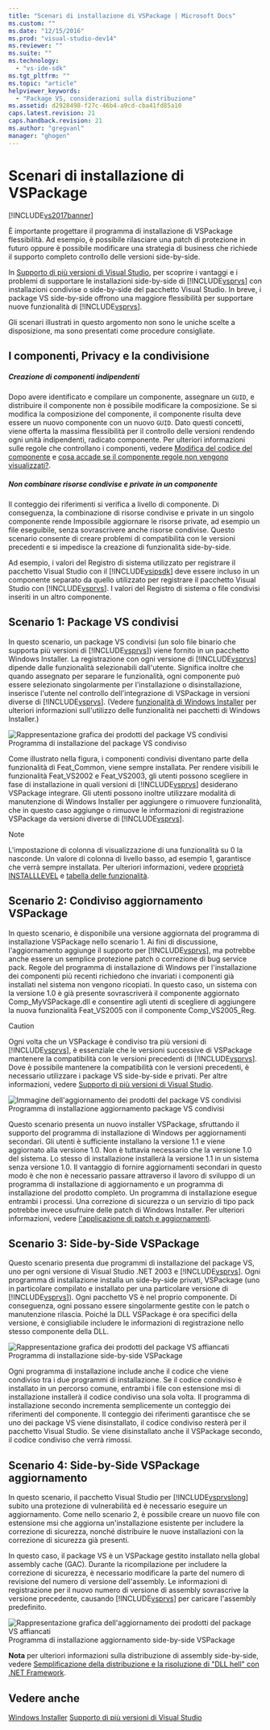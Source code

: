 ```yaml
---
title: "Scenari di installazione di VSPackage | Microsoft Docs"
ms.custom: ""
ms.date: "12/15/2016"
ms.prod: "visual-studio-dev14"
ms.reviewer: ""
ms.suite: ""
ms.technology: 
  - "vs-ide-sdk"
ms.tgt_pltfrm: ""
ms.topic: "article"
helpviewer_keywords: 
  - "Package VS, considerazioni sulla distribuzione"
ms.assetid: d2928498-f27c-46b4-a9cd-cba41fd85a10
caps.latest.revision: 21
caps.handback.revision: 21
ms.author: "gregvanl"
manager: "ghogen"
---
```

# Scenari di installazione di VSPackage
[!INCLUDE[vs2017banner](../../code-quality/includes/vs2017banner.md)]

È importante progettare il programma di installazione di VSPackage flessibilità. Ad esempio, è possibile rilasciare una patch di protezione in futuro oppure è possibile modificare una strategia di business che richiede il supporto completo controllo delle versioni side\-by\-side.  
  
 In [Supporto di più versioni di Visual Studio](../../extensibility/supporting-multiple-versions-of-visual-studio.md), per scoprire i vantaggi e i problemi di supportare le installazioni side\-by\-side di [!INCLUDE[vsprvs](../../code-quality/includes/vsprvs_md.md)] con installazioni condivise o side\-by\-side del pacchetto Visual Studio. In breve, i package VS side\-by\-side offrono una maggiore flessibilità per supportare nuove funzionalità di [!INCLUDE[vsprvs](../../code-quality/includes/vsprvs_md.md)].  
  
 Gli scenari illustrati in questo argomento non sono le uniche scelte a disposizione, ma sono presentati come procedure consigliate.  
  
## I componenti, Privacy e la condivisione  
  
##### Creazione di componenti indipendenti  
 Dopo avere identificato e compilare un componente, assegnare un `GUID`, e distribuire il componente non è possibile modificare la composizione. Se si modifica la composizione del componente, il componente risulta deve essere un nuovo componente con un nuovo `GUID`. Dato questi concetti, viene offerta la massima flessibilità per il controllo delle versioni rendendo ogni unità indipendenti, radicato componente. Per ulteriori informazioni sulle regole che controllano i componenti, vedere [Modifica del codice del componente](http://msdn.microsoft.com/library/aa367849\(VS.85\).aspx) e [cosa accade se il componente regole non vengono visualizzati?](http://msdn.microsoft.com/library/aa372795\(VS.85\).aspx).  
  
##### Non combinare risorse condivise e private in un componente  
 Il conteggio dei riferimenti si verifica a livello di componente. Di conseguenza, la combinazione di risorse condivise e private in un singolo componente rende Impossibile aggiornare le risorse private, ad esempio un file eseguibile, senza sovrascrivere anche risorse condivise. Questo scenario consente di creare problemi di compatibilità con le versioni precedenti e si impedisce la creazione di funzionalità side\-by\-side.  
  
 Ad esempio, i valori del Registro di sistema utilizzato per registrare il pacchetto Visual Studio con il [!INCLUDE[vsipsdk](../../extensibility/includes/vsipsdk_md.md)] deve essere incluso in un componente separato da quello utilizzato per registrare il pacchetto Visual Studio con [!INCLUDE[vsprvs](../../code-quality/includes/vsprvs_md.md)]. I valori del Registro di sistema o file condivisi inseriti in un altro componente.  
  
## Scenario 1: Package VS condivisi  
 In questo scenario, un package VS condivisi \(un solo file binario che supporta più versioni di [!INCLUDE[vsprvs](../../code-quality/includes/vsprvs_md.md)]\) viene fornito in un pacchetto Windows Installer. La registrazione con ogni versione di [!INCLUDE[vsprvs](../../code-quality/includes/vsprvs_md.md)] dipende dalle funzionalità selezionabili dall'utente. Significa inoltre che quando assegnato per separare le funzionalità, ogni componente può essere selezionato singolarmente per l'installazione o disinstallazione, inserisce l'utente nel controllo dell'integrazione di VSPackage in versioni diverse di [!INCLUDE[vsprvs](../../code-quality/includes/vsprvs_md.md)]. \(Vedere [funzionalità di Windows Installer](http://msdn.microsoft.com/library/aa372840\(VS.85\).aspx) per ulteriori informazioni sull'utilizzo delle funzionalità nei pacchetti di Windows Installer.\)  
  
 ![Rappresentazione grafica dei prodotti del package VS condivisi](../../extensibility/internals/media/vs_sharedpackage.png "VS\_SharedPackage")  
Programma di installazione del package VS condiviso  
  
 Come illustrato nella figura, i componenti condivisi diventano parte della funzionalità di Feat\_Common, viene sempre installata. Per rendere visibili le funzionalità Feat\_VS2002 e Feat\_VS2003, gli utenti possono scegliere in fase di installazione in quali versioni di [!INCLUDE[vsprvs](../../code-quality/includes/vsprvs_md.md)] desiderano VSPackage integrare. Gli utenti possono inoltre utilizzare modalità di manutenzione di Windows Installer per aggiungere o rimuovere funzionalità, che in questo caso aggiunge o rimuove le informazioni di registrazione VSPackage da versioni diverse di [!INCLUDE[vsprvs](../../code-quality/includes/vsprvs_md.md)].  
  
> [!NOTE]
>  L'impostazione di colonna di visualizzazione di una funzionalità su 0 la nasconde. Un valore di colonna di livello basso, ad esempio 1, garantisce che verrà sempre installata. Per ulteriori informazioni, vedere [proprietà INSTALLLEVEL](http://msdn.microsoft.com/library/aa369536\(VS.85\).aspx) e [tabella delle funzionalità](http://msdn.microsoft.com/library/aa368585.aspx).  
  
## Scenario 2: Condiviso aggiornamento VSPackage  
 In questo scenario, è disponibile una versione aggiornata del programma di installazione VSPackage nello scenario 1. Ai fini di discussione, l'aggiornamento aggiunge il supporto per [!INCLUDE[vsprvs](../../code-quality/includes/vsprvs_md.md)], ma potrebbe anche essere un semplice protezione patch o correzione di bug service pack. Regole del programma di installazione di Windows per l'installazione dei componenti più recenti richiedono che invariati i componenti già installati nel sistema non vengono ricopiati. In questo caso, un sistema con la versione 1.0 è già presente sovrascriverà il componente aggiornato Comp\_MyVSPackage.dll e consentire agli utenti di scegliere di aggiungere la nuova funzionalità Feat\_VS2005 con il componente Comp\_VS2005\_Reg.  
  
> [!CAUTION]
>  Ogni volta che un VSPackage è condiviso tra più versioni di [!INCLUDE[vsprvs](../../code-quality/includes/vsprvs_md.md)], è essenziale che le versioni successive di VSPackage mantenere la compatibilità con le versioni precedenti di [!INCLUDE[vsprvs](../../code-quality/includes/vsprvs_md.md)]. Dove è possibile mantenere la compatibilità con le versioni precedenti, è necessario utilizzare i package VS side\-by\-side e privati. Per altre informazioni, vedere [Supporto di più versioni di Visual Studio](../../extensibility/supporting-multiple-versions-of-visual-studio.md).  
  
 ![Immagine dell'aggiornamento dei prodotti del package VS condivisi](../../extensibility/internals/media/vs_sharedpackageupdate.png "VS\_SharedPackageUpdate")  
Programma di installazione aggiornamento package VS condivisi  
  
 Questo scenario presenta un nuovo installer VSPackage, sfruttando il supporto del programma di installazione di Windows per aggiornamenti secondari. Gli utenti è sufficiente installano la versione 1.1 e viene aggiornato alla versione 1.0. Non è tuttavia necessario che la versione 1.0 del sistema. Lo stesso di installazione installerà la versione 1.1 in un sistema senza versione 1.0. Il vantaggio di fornire aggiornamenti secondari in questo modo è che non è necessario passare attraverso il lavoro di sviluppo di un programma di installazione di aggiornamento e un programma di installazione del prodotto completo. Un programma di installazione esegue entrambi i processi. Una correzione di sicurezza o un servizio di tipo pack potrebbe invece usufruire delle patch di Windows Installer. Per ulteriori informazioni, vedere [l'applicazione di patch e aggiornamenti](http://msdn.microsoft.com/library/aa370579\(VS.85\).aspx).  
  
## Scenario 3: Side\-by\-Side VSPackage  
 Questo scenario presenta due programmi di installazione del package VS, uno per ogni versione di Visual Studio .NET 2003 e [!INCLUDE[vsprvs](../../code-quality/includes/vsprvs_md.md)]. Ogni programma di installazione installa un side\-by\-side privati, VSPackage \(uno in particolare compilato e installato per una particolare versione di [!INCLUDE[vsprvs](../../code-quality/includes/vsprvs_md.md)]\). Ogni pacchetto VS è nel proprio componente. Di conseguenza, ogni possano essere singolarmente gestite con le patch o manutenzione rilascia. Poiché la DLL VSPackage è ora specifici della versione, è consigliabile includere le informazioni di registrazione nello stesso componente della DLL.  
  
 ![Rappresentazione grafica dei prodotti del package VS affiancati](../../extensibility/internals/media/vs_sbys_package.png "VS\_SbyS\_Package")  
Programma di installazione side\-by\-side VSPackage  
  
 Ogni programma di installazione include anche il codice che viene condiviso tra i due programmi di installazione. Se il codice condiviso è installato in un percorso comune, entrambi i file con estensione msi di installazione installerà il codice condiviso una sola volta. Il programma di installazione secondo incrementa semplicemente un conteggio dei riferimenti del componente. Il conteggio dei riferimenti garantisce che se uno dei package VS viene disinstallato, il codice condiviso resterà per il pacchetto Visual Studio. Se viene disinstallato anche il VSPackage secondo, il codice condiviso che verrà rimossi.  
  
## Scenario 4: Side\-by\-Side VSPackage aggiornamento  
 In questo scenario, il pacchetto Visual Studio per [!INCLUDE[vsprvslong](../../code-quality/includes/vsprvslong_md.md)] subito una protezione di vulnerabilità ed è necessario eseguire un aggiornamento. Come nello scenario 2, è possibile creare un nuovo file con estensione msi che aggiorna un'installazione esistente per includere la correzione di sicurezza, nonché distribuire le nuove installazioni con la correzione di sicurezza già presenti.  
  
 In questo caso, il package VS è un VSPackage gestito installato nella global assembly cache \(GAC\). Durante la ricompilazione per includere la correzione di sicurezza, è necessario modificare la parte del numero di revisione del numero di versione dell'assembly. Le informazioni di registrazione per il nuovo numero di versione di assembly sovrascrive la versione precedente, causando [!INCLUDE[vsprvs](../../code-quality/includes/vsprvs_md.md)] per caricare l'assembly predefinito.  
  
 ![Rappresentazione grafica dell'aggiornamento dei prodotti del package VS affiancati](../../extensibility/internals/media/vs_sbys_packageupdate.png "VS\_SbyS\_PackageUpdate")  
Programma di installazione aggiornamento side\-by\-side VSPackage  
  
 **Nota** per ulteriori informazioni sulla distribuzione di assembly side\-by\-side, vedere [Semplificazione della distribuzione e la risoluzione di "DLL hell" con .NET Framework](http://msdn.microsoft.com/library/ms973843.aspx).  
  
## Vedere anche  
 [Windows Installer](http://msdn.microsoft.com/library/cc185688\(VS.85\).aspx)   
 [Supporto di più versioni di Visual Studio](../../extensibility/supporting-multiple-versions-of-visual-studio.md)